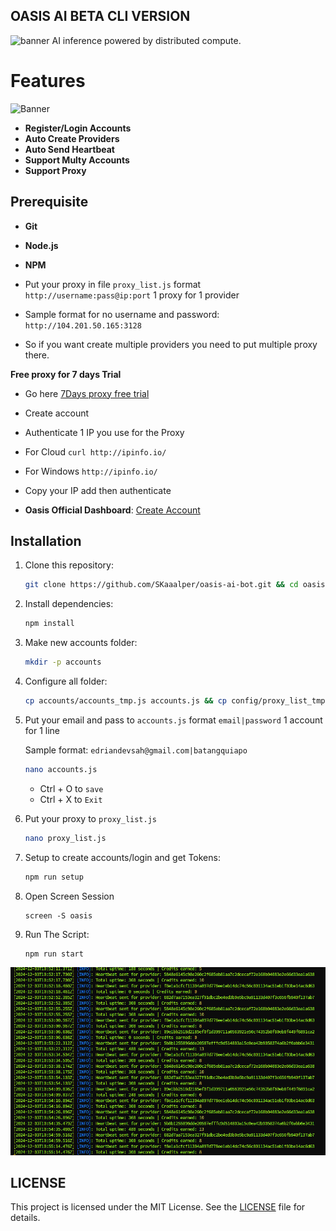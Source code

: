 ## OASIS AI BETA CLI VERSION

![banner](assets/image-1.png)
AI inference powered by distributed compute.

# Features

![Banner](assets/image.png)

- **Register/Login Accounts**
- **Auto Create Providers**
- **Auto Send Heartbeat**
- **Support Multy Accounts**
- **Support Proxy**

## Prerequisite

- **Git**
- **Node.js**
- **NPM**

- Put your proxy in file `proxy_list.js` format `http://username:pass@ip:port` 1 proxy for 1 provider

- Sample format for no username and password: `http://104.201.50.165:3128`

- So if you want create multiple providers you need to put multiple proxy there.

**Free proxy for 7 days Trial**

- Go here [7Days proxy free trial](https://dashboard.proxyscrape.com/v2/services/premium/ip-authentication/d0a61512-5605-46df-8653-7e7a3d26c830)
- Create account
- Authenticate 1 IP you use for the Proxy
- For Cloud `curl http://ipinfo.io/`
- For Windows `http://ipinfo.io/`
- Copy your IP add then authenticate

- **Oasis Official Dashboard**: [Create Account](https://r.oasis.ai/677c45028aa81aa3)

## Installation

1. Clone this repository:

   ```bash
   git clone https://github.com/SKaaalper/oasis-ai-bot.git && cd oasis-ai-bot
   ```

2. Install dependencies:

   ```bash
   npm install
   ```

3. Make new accounts folder:
   ```bash
   mkdir -p accounts
   ```

4. Configure all folder:
   ```bash
   cp accounts/accounts_tmp.js accounts.js && cp config/proxy_list_tmp.js proxy_list.js
   ```

5. Put your email and pass to `accounts.js` format `email|password` 1 account for 1 line

   Sample format: `edriandevsah@gmail.com|batangquiapo`

   ```bash
   nano accounts.js
   ```
   * Ctrl + O to `save`
   * Ctrl + X to `Exit`

6. Put your proxy to `proxy_list.js` 

   ```bash
   nano proxy_list.js
   ```

7. Setup to create accounts/login and get Tokens:

   ```bash
   npm run setup
   ```
   
8. Open Screen Session
   ```
   screen -S oasis
   ```

9. Run The Script:

   ```bash
   npm run start
   ```
![Banner](https://github.com/SKaaalper/oasis-ai-bot/raw/main/1.png)

## LICENSE

This project is licensed under the MIT License. See the [LICENSE](LICENSE) file for details.
